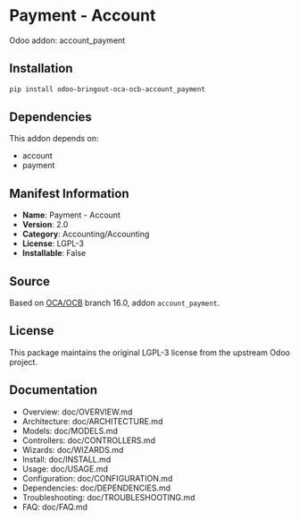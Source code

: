 # Payment - Account

Odoo addon: account_payment

## Installation

```bash
pip install odoo-bringout-oca-ocb-account_payment
```

## Dependencies

This addon depends on:
- account
- payment

## Manifest Information

- **Name**: Payment - Account
- **Version**: 2.0
- **Category**: Accounting/Accounting
- **License**: LGPL-3
- **Installable**: False

## Source

Based on [OCA/OCB](https://github.com/OCA/OCB) branch 16.0, addon `account_payment`.

## License

This package maintains the original LGPL-3 license from the upstream Odoo project.

## Documentation

- Overview: doc/OVERVIEW.md
- Architecture: doc/ARCHITECTURE.md
- Models: doc/MODELS.md
- Controllers: doc/CONTROLLERS.md
- Wizards: doc/WIZARDS.md
- Install: doc/INSTALL.md
- Usage: doc/USAGE.md
- Configuration: doc/CONFIGURATION.md
- Dependencies: doc/DEPENDENCIES.md
- Troubleshooting: doc/TROUBLESHOOTING.md
- FAQ: doc/FAQ.md
